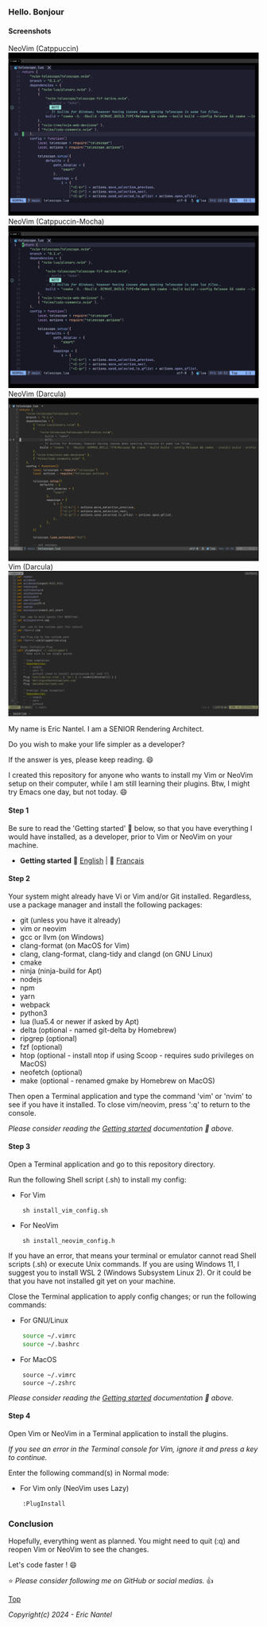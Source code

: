 
### Hello. Bonjour

#### Screenshots
NeoVim (Catppuccin)
![Screenshot 1](/resources/images/Capture%20d’écran,%20le%202024-04-19%20à%2010.51.11.png "NeoVim Catppuccin")
NeoVim (Catppuccin-Mocha)
![Screenshot 2](/resources/images/Capture%20d’écran,%20le%202024-04-19%20à%2010.52.16.png "NeoVim Catppuccin-Mocha")
NeoVim (Darcula)
![Screenshot 3](/resources/images/Capture%20d’écran,%20le%202024-04-19%20à%2010.55.13.png "NeoVim Darcula")
Vim (Darcula)
![Screenshot 4](/resources/images/Capture%20d’écran%202024-04-12%20175656.png "Screenshot 4")

My name is Eric Nantel. I am a SENIOR Rendering Architect.

Do you wish to make your life simpler as a developer?

If the answer is yes, please keep reading. :smile:

I created this repository for anyone who wants to install my Vim or NeoVim setup on their computer, while I am still learning their plugins. Btw, I might try Emacs one day, but not today. :smile:

#### Step 1

Be sure to read the 'Getting started' :book: below, so that you have everything I would have installed, as a developer, prior to Vim or NeoVim on your machine.

* **Getting started** :book: [English](/docs/en/getting-started-en.md#getting-started) | :book: [Français](/docs/fr/getting-started-fr.md#getting-started)

#### Step 2

Your system might already have Vi or Vim and/or Git installed. 
Regardless, use a package manager and install the following packages:
- git (unless you have it already)
- vim or neovim
- gcc or llvm (on Windows)
- clang-format (on MacOS for Vim)
- clang, clang-format, clang-tidy and clangd (on GNU Linux)
- cmake
- ninja (ninja-build for Apt)
- nodejs
- npm
- yarn
- webpack
- python3
- lua (lua5.4 or newer if asked by Apt)
- delta (optional - named git-delta by Homebrew)
- ripgrep (optional)
- fzf (optional)
- htop (optional - install ntop if using Scoop - requires sudo privileges on MacOS)
- neofetch (optional)
- make (optional - renamed gmake by Homebrew on MacOS)

Then open a Terminal application and type the command 'vim' or 'nvim' to see if you have it installed.
To close vim/neovim, press ':q' to return to the console.

*Please consider reading the [Getting started](#step-1) documentation :book: above.*

#### Step 3

Open a Terminal application and go to this repository directory.

Run the following Shell script (.sh) to install my config:
- For Vim
```shell
    sh install_vim_config.sh
```
- For NeoVim
```shell
    sh install_neovim_config.h
```

If you have an error, that means your terminal or emulator cannot read Shell scripts (.sh) or execute Unix commands. 
If you are using Windows 11, I suggest you to install WSL 2 (Windows Subsystem Linux 2).
Or it could be that you have not installed git yet on your machine.

Close the Terminal application to apply config changes; or run the following commands:
- For GNU/Linux
```bash
    source ~/.vimrc
    source ~/.bashrc
```
- For MacOS
```shell
    source ~/.vimrc
    source ~/.zshrc
```

*Please consider reading the [Getting started](#step-1) documentation :book: above.*

#### Step 4

Open Vim or NeoVim in a Terminal application to install the plugins. 

*If you see an error in the Terminal console for Vim, ignore it and press a key to continue.*

Enter the following command(s) in Normal mode:
- For Vim only (NeoVim uses Lazy)
```
    :PlugInstall
```
### Conclusion

Hopefully, everything went as planned. You might need to quit (:q) and reopen Vim or NeoVim to see the changes.

Let's code faster ! :smile:

:star: *Please consider following me on GitHub or social medias.* :thumbsup:

[Top](#hello-bonjour)

*Copyright(c) 2024 - Eric Nantel*
